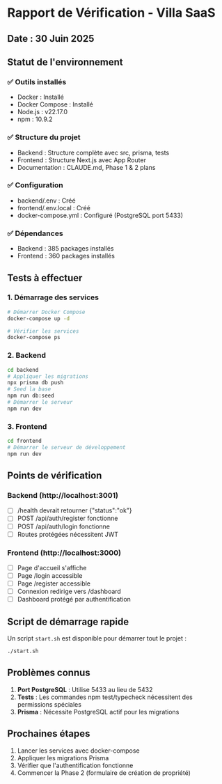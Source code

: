 # Rapport de Vérification - Villa SaaS

## Date : 30 Juin 2025

## Statut de l'environnement

### ✅ Outils installés
- Docker : Installé
- Docker Compose : Installé
- Node.js : v22.17.0
- npm : 10.9.2

### ✅ Structure du projet
- Backend : Structure complète avec src, prisma, tests
- Frontend : Structure Next.js avec App Router
- Documentation : CLAUDE.md, Phase 1 & 2 plans

### ✅ Configuration
- backend/.env : Créé
- frontend/.env.local : Créé
- docker-compose.yml : Configuré (PostgreSQL port 5433)

### ✅ Dépendances
- Backend : 385 packages installés
- Frontend : 360 packages installés

## Tests à effectuer

### 1. Démarrage des services
```bash
# Démarrer Docker Compose
docker-compose up -d

# Vérifier les services
docker-compose ps
```

### 2. Backend
```bash
cd backend
# Appliquer les migrations
npx prisma db push
# Seed la base
npm run db:seed
# Démarrer le serveur
npm run dev
```

### 3. Frontend
```bash
cd frontend
# Démarrer le serveur de développement
npm run dev
```

## Points de vérification

### Backend (http://localhost:3001)
- [ ] /health devrait retourner {"status":"ok"}
- [ ] POST /api/auth/register fonctionne
- [ ] POST /api/auth/login fonctionne
- [ ] Routes protégées nécessitent JWT

### Frontend (http://localhost:3000)
- [ ] Page d'accueil s'affiche
- [ ] Page /login accessible
- [ ] Page /register accessible
- [ ] Connexion redirige vers /dashboard
- [ ] Dashboard protégé par authentification

## Script de démarrage rapide

Un script `start.sh` est disponible pour démarrer tout le projet :
```bash
./start.sh
```

## Problèmes connus

1. **Port PostgreSQL** : Utilise 5433 au lieu de 5432
2. **Tests** : Les commandes npm test/typecheck nécessitent des permissions spéciales
3. **Prisma** : Nécessite PostgreSQL actif pour les migrations

## Prochaines étapes

1. Lancer les services avec docker-compose
2. Appliquer les migrations Prisma
3. Vérifier que l'authentification fonctionne
4. Commencer la Phase 2 (formulaire de création de propriété)